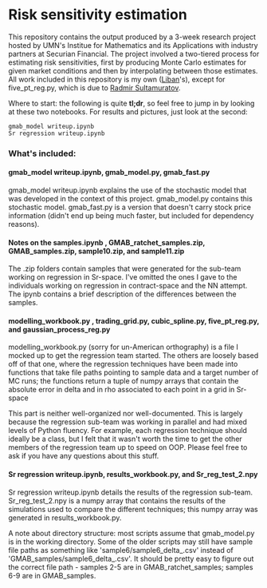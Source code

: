 # Risk sensitivity estimation

This repository contains the output produced by a 3-week research project hosted by UMN's Institue for Mathematics and its Applications with industry partners at Securian Financial. The project involved a two-tiered process for estimating risk sensitivities, first by producing Monte Carlo estimates for given market conditions and then by interpolating between those estimates. All work included in this repository is my own ([Liban](https://www.linkedin.com/in/libanmohamed496/)'s), except for five_pt_reg.py, which is due to [Radmir Sultamuratov](https://www.linkedin.com/in/radmir-sultamuratov/).

Where to start: the following is quite **tl;dr**, so feel free to jump in by looking at these two notebooks. For results and pictures, just look at the second:

    gmab_model writeup.ipynb
    Sr regression writeup.ipynb

###  What's included:

#### gmab_model writeup.ipynb, gmab_model.py, gmab_fast.py 

gmab_model writeup.ipynb explains the use of the stochastic model that was developed in the context of this project. gmab_model.py contains this stochastic model. gmab_fast.py is a version that doesn't carry stock price information (didn't end up being much faster, but included for dependency reasons).

#### Notes on the samples.ipynb , GMAB_ratchet_samples.zip, GMAB_samples.zip, sample10.zip, and sample11.zip 

The .zip folders contain samples that were generated for the sub-team working on regression in Sr-space. I've omitted the ones I gave to the individuals working on regression in contract-space and the NN attempt. The ipynb contains a brief description of the differences between the samples.

#### modelling_workbook.py , trading_grid.py, cubic_spline.py, five_pt_reg.py, and gaussian_process_reg.py 

modelling_workbook.py (sorry for un-American orthography) is a file I mocked up to get the regression team started. The others are loosely based off of that one, where the regression techniques have been made into functions that take file paths pointing to sample data and a target number of MC runs; the functions return a tuple of numpy arrays that contain the absolute error in delta and in rho associated to each point in a grid in Sr-space

This part is neither well-organized nor well-documented. This is largely because the regression sub-team was working in parallel and had mixed levels of Python fluency. For example, each regression technique should ideally be a class, but I felt that it wasn't worth the time to get the other members of the regression team up to speed on OOP. Please feel free to ask if you have any questions about this stuff.

#### Sr regression writeup.ipynb, results_workbook.py, and Sr_reg_test_2.npy

Sr regression writeup.ipynb details the results of the regression sub-team. Sr_reg_test_2.npy is a numpy array that contains the results of the simulations used to compare the different techniques; this numpy array was generated in results_workbook.py.

A note about directory structure: most scripts assume that gmab_model.py is in the working directory. Some of the older scripts may still have sample file paths as something like 'sample6/sample6_delta_.csv' instead of 'GMAB_samples/sample6_delta_.csv'. It should be pretty easy to figure out the correct file path - samples 2-5 are in GMAB_ratchet_samples; samples 6-9 are in GMAB_samples.
